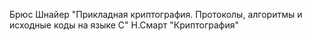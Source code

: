 Брюс Шнайер "Прикладная криптография. Протоколы, алгоритмы и исходные коды на языке С" 
Н.Смарт "Криптография"

